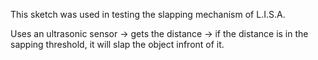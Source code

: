 This sketch was used in testing the slapping mechanism of L.I.S.A.

Uses an ultrasonic sensor -> gets the distance -> if the distance is in the sapping threshold, it will slap the object infront of it.